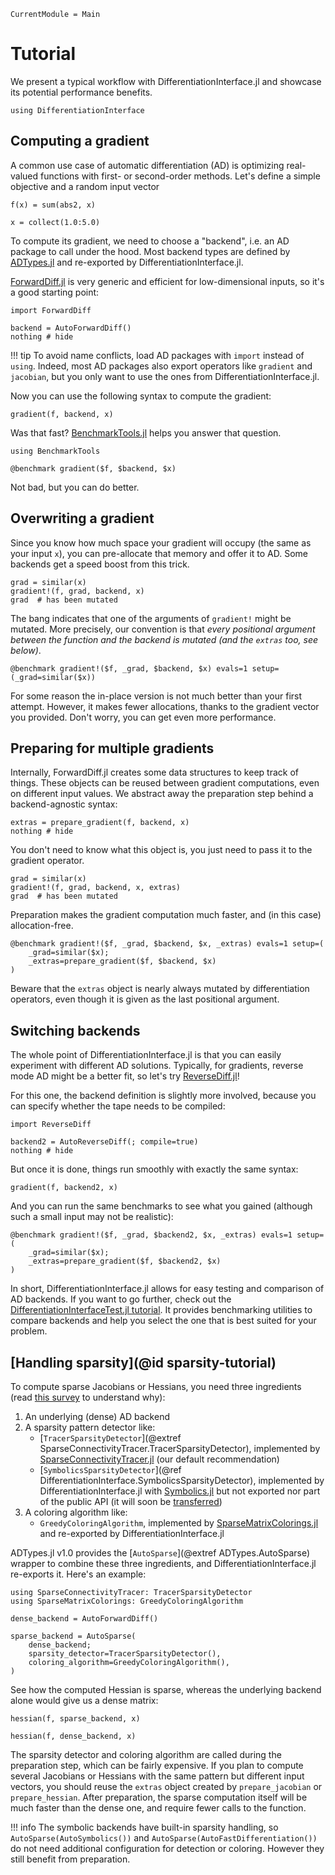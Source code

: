 ```@meta
CurrentModule = Main
```

# Tutorial

We present a typical workflow with DifferentiationInterface.jl and showcase its potential performance benefits.

```@example tuto
using DifferentiationInterface
```

## Computing a gradient

A common use case of automatic differentiation (AD) is optimizing real-valued functions with first- or second-order methods.
Let's define a simple objective and a random input vector

```@example tuto
f(x) = sum(abs2, x)

x = collect(1.0:5.0)
```

To compute its gradient, we need to choose a "backend", i.e. an AD package to call under the hood.
Most backend types are defined by [ADTypes.jl](https://github.com/SciML/ADTypes.jl) and re-exported by DifferentiationInterface.jl.

[ForwardDiff.jl](https://github.com/JuliaDiff/ForwardDiff.jl) is very generic and efficient for low-dimensional inputs, so it's a good starting point:

```@example tuto
import ForwardDiff

backend = AutoForwardDiff()
nothing # hide
```

!!! tip
    To avoid name conflicts, load AD packages with `import` instead of `using`.
    Indeed, most AD packages also export operators like `gradient` and `jacobian`, but you only want to use the ones from DifferentiationInterface.jl.

Now you can use the following syntax to compute the gradient:

```@example tuto
gradient(f, backend, x)
```

Was that fast?
[BenchmarkTools.jl](https://github.com/JuliaCI/BenchmarkTools.jl) helps you answer that question.

```@example tuto
using BenchmarkTools

@benchmark gradient($f, $backend, $x)
```

Not bad, but you can do better.

## Overwriting a gradient

Since you know how much space your gradient will occupy (the same as your input `x`), you can pre-allocate that memory and offer it to AD.
Some backends get a speed boost from this trick.

```@example tuto
grad = similar(x)
gradient!(f, grad, backend, x)
grad  # has been mutated
```

The bang indicates that one of the arguments of `gradient!` might be mutated.
More precisely, our convention is that _every positional argument between the function and the backend is mutated (and the `extras` too, see below)_.

```@example tuto
@benchmark gradient!($f, _grad, $backend, $x) evals=1 setup=(_grad=similar($x))
```

For some reason the in-place version is not much better than your first attempt.
However, it makes fewer allocations, thanks to the gradient vector you provided.
Don't worry, you can get even more performance.

## Preparing for multiple gradients

Internally, ForwardDiff.jl creates some data structures to keep track of things.
These objects can be reused between gradient computations, even on different input values.
We abstract away the preparation step behind a backend-agnostic syntax:

```@example tuto
extras = prepare_gradient(f, backend, x)
nothing # hide
```

You don't need to know what this object is, you just need to pass it to the gradient operator.

```@example tuto
grad = similar(x)
gradient!(f, grad, backend, x, extras)
grad  # has been mutated
```

Preparation makes the gradient computation much faster, and (in this case) allocation-free.

```@example tuto
@benchmark gradient!($f, _grad, $backend, $x, _extras) evals=1 setup=(
    _grad=similar($x);
    _extras=prepare_gradient($f, $backend, $x)
)
```

Beware that the `extras` object is nearly always mutated by differentiation operators, even though it is given as the last positional argument.

## Switching backends

The whole point of DifferentiationInterface.jl is that you can easily experiment with different AD solutions.
Typically, for gradients, reverse mode AD might be a better fit, so let's try [ReverseDiff.jl](https://github.com/JuliaDiff/ReverseDiff.jl)!

For this one, the backend definition is slightly more involved, because you can specify whether the tape needs to be compiled:

```@example tuto
import ReverseDiff

backend2 = AutoReverseDiff(; compile=true)
nothing # hide
```

But once it is done, things run smoothly with exactly the same syntax:

```@example tuto
gradient(f, backend2, x)
```

And you can run the same benchmarks to see what you gained (although such a small input may not be realistic):

```@example tuto
@benchmark gradient!($f, _grad, $backend2, $x, _extras) evals=1 setup=(
    _grad=similar($x);
    _extras=prepare_gradient($f, $backend2, $x)
)
```

In short, DifferentiationInterface.jl allows for easy testing and comparison of AD backends.
If you want to go further, check out the [DifferentiationInterfaceTest.jl tutorial](https://gdalle.github.io/DifferentiationInterface.jl/DifferentiationInterfaceTest/dev/tutorial/).
It provides benchmarking utilities to compare backends and help you select the one that is best suited for your problem.

## [Handling sparsity](@id sparsity-tutorial)

To compute sparse Jacobians or Hessians, you need three ingredients (read [this survey](https://epubs.siam.org/doi/10.1137/S0036144504444711) to understand why):

1. An underlying (dense) AD backend
2. A sparsity pattern detector like:
    - [`TracerSparsityDetector`](@extref SparseConnectivityTracer.TracerSparsityDetector), implemented by [SparseConnectivityTracer.jl](https://github.com/adrhill/SparseConnectivityTracer.jl) (our default recommendation)
    - [`SymbolicsSparsityDetector`](@ref DifferentiationInterface.SymbolicsSparsityDetector), implemented by DifferentiationInterface.jl with [Symbolics.jl](https://github.com/JuliaSymbolics/Symbolics.jl) but not exported nor part of the public API (it will soon be [transferred](https://github.com/JuliaSymbolics/Symbolics.jl/pull/1134))
3. A coloring algorithm like:
    - `GreedyColoringAlgorithm`, implemented by [SparseMatrixColorings.jl](https://github.com/gdalle/SparseMatrixColorings.jl) and re-exported by DifferentiationInterface.jl

ADTypes.jl v1.0 provides the [`AutoSparse`](@extref ADTypes.AutoSparse) wrapper to combine these three ingredients, and DifferentiationInterface.jl re-exports it.
Here's an example:

```@example tuto
using SparseConnectivityTracer: TracerSparsityDetector
using SparseMatrixColorings: GreedyColoringAlgorithm

dense_backend = AutoForwardDiff()

sparse_backend = AutoSparse(
    dense_backend;
    sparsity_detector=TracerSparsityDetector(),
    coloring_algorithm=GreedyColoringAlgorithm(),
)
```

See how the computed Hessian is sparse, whereas the underlying backend alone would give us a dense matrix:

```@example tuto
hessian(f, sparse_backend, x)
```

```@example tuto
hessian(f, dense_backend, x)
```

The sparsity detector and coloring algorithm are called during the preparation step, which can be fairly expensive.
If you plan to compute several Jacobians or Hessians with the same pattern but different input vectors, you should reuse the `extras` object created by `prepare_jacobian` or `prepare_hessian`.
After preparation, the sparse computation itself will be much faster than the dense one, and require fewer calls to the function.

!!! info
    The symbolic backends have built-in sparsity handling, so `AutoSparse(AutoSymbolics())` and `AutoSparse(AutoFastDifferentiation())` do not need additional configuration for detection or coloring.
    However they still benefit from preparation.
